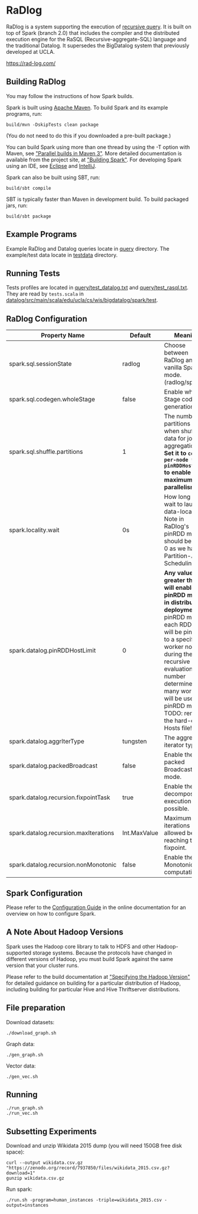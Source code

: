 # RaDlog

RaDlog is a system supporting the execution of [recursive query](https://en.wikipedia.org/wiki/Hierarchical_and_recursive_queries_in_SQL).
It is built on top of Spark (branch 2.0) that includes the compiler
and the distributed execution engine for the RaSQL (Recursive-aggregate-SQL)
language and the traditional Datalog. It supersedes the BigDatalog system
that previously developed at UCLA.

<https://rad-log.com/>

## Building RaDlog

You may follow the instructions of how Spark builds.

Spark is built using [Apache Maven](http://maven.apache.org/).
To build Spark and its example programs, run:

    build/mvn -DskipTests clean package

(You do not need to do this if you downloaded a pre-built package.)

You can build Spark using more than one thread by using the -T option with Maven, see ["Parallel builds in Maven 3"](https://cwiki.apache.org/confluence/display/MAVEN/Parallel+builds+in+Maven+3).
More detailed documentation is available from the project site, at
["Building Spark"](http://spark.apache.org/docs/latest/building-spark.html).
For developing Spark using an IDE, see [Eclipse](https://cwiki.apache.org/confluence/display/SPARK/Useful+Developer+Tools#UsefulDeveloperTools-Eclipse)
and [IntelliJ](https://cwiki.apache.org/confluence/display/SPARK/Useful+Developer+Tools#UsefulDeveloperTools-IntelliJ).

Spark can also be built using SBT, run:

    build/sbt compile

SBT is typically faster than Maven in development build.
To build packaged jars, run:

    build/sbt package
     
## Example Programs

Example RaDlog and Datalog queries locate in [query](query) directory.
The example/test data locate in [testdata](testdata) directory.

## Running Tests

Tests profiles are located in [query/test_datalog.txt](query/test_datalog.txt) and [query/test_rasql.txt](query/test_rasql.txt). They are read by `tests.scala` in [datalog/src/main/scala/edu/ucla/cs/wis/bigdatalog/spark/test](datalog/src/main/scala/edu/ucla/cs/wis/bigdatalog/spark/test).

## RaDlog Configuration

Property Name | Default | Meaning
------------- | -------------| -------------
spark.sql.sessionState|radlog|Choose between RaDlog and vanilla Spark mode. (radlog/spark)
spark.sql.codegen.wholeStage|false|Enable whole Stage code generation.
spark.sql.shuffle.partitions|1|The number of partitions to use when shuffling data for joins or aggregations. **Set it to `cores-per-node * pinRDDHostLimit` to enable the maximum parallelism.**
spark.locality.wait|0s|How long to wait to launch a data-local task. Note in RaDlog's pinRDD mode, it should be set to 0 as we have Partition-Aware Scheduling.
spark.datalog.pinRDDHostLimit|0|**Any value greater than 0 will enable the pinRDD mode in distributed deployment.** In pinRDD mode, each RDD split will be pinned to a specific worker node during the recursive evaluation. This number determines how many workers will be used in pinRDD mode. TODO: remove the hard-coded Hosts file!!!
spark.datalog.aggrIterType|tungsten|The aggregate iterator type.
spark.datalog.packedBroadcast|false|Enable the packed Broadcast mode.
spark.datalog.recursion.fixpointTask|true|Enable the decomposed execution when possible.
spark.datalog.recursion.maxIterations|Int.MaxValue|Maximum iterations allowed before reaching the fixpoint.
spark.datalog.recursion.nonMonotonic|false|Enable the non-Monotonic computation.

## Spark Configuration

Please refer to the [Configuration Guide](http://spark.apache.org/docs/latest/configuration.html)
in the online documentation for an overview on how to configure Spark.

## A Note About Hadoop Versions

Spark uses the Hadoop core library to talk to HDFS and other Hadoop-supported
storage systems. Because the protocols have changed in different versions of
Hadoop, you must build Spark against the same version that your cluster runs.

Please refer to the build documentation at
["Specifying the Hadoop Version"](http://spark.apache.org/docs/latest/building-spark.html#specifying-the-hadoop-version)
for detailed guidance on building for a particular distribution of Hadoop, including
building for particular Hive and Hive Thriftserver distributions.

## File preparation

Download datasets:

```
./download_graph.sh
```

Graph data:

```
./gen_graph.sh
```

Vector data:

```
./gen_vec.sh
```


## Running

```
./run_graph.sh
./run_vec.sh
```

## Subsetting Experiments
Download and unzip Wikidata 2015 dump (you will need 150GB free disk space):

```
curl --output wikidata.csv.gz "https://zenodo.org/record/7937850/files/wikidata_2015.csv.gz?download=1"
gunzip wikidata.csv.gz
```

Run spark:
```
./run.sh -program=human_instances -triple=wikidata_2015.csv -output=instances
```

